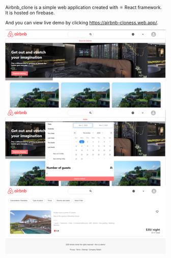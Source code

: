 Airbnb_clone is a simple web application created with ⚛ React framework. 
It is hosted on firebase.

And you can view live demo by clicking <a href="https://airbnb-cloness.web.app/" target="_blank">https://airbnb-cloness.web.app/</a>.


![](images/Capture.PNG)
![](images/CaptureCalendar.PNG)
![](images/CaptureSearch.PNG)
